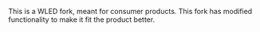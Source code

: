 This is a WLED fork, meant for consumer products. This fork has modified functionality to make it fit the product better.
